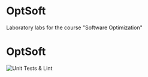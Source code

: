 # OptSoft
 Laboratory labs for the course "Software Optimization"

# OptSoft
![Unit Tests & Lint](https://github.com/Kostya808/LabsRuby/workflows/Unit%20Tests%20&%20Lint/badge.svg)
